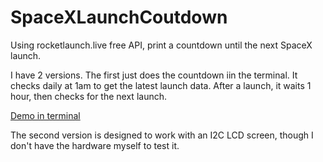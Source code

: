 # SpaceXLaunchCoutdown
Using rocketlaunch.live free API, print a countdown until the next SpaceX launch.

I have 2 versions. The first just does the countdown iin the terminal. It checks daily at 1am to get the latest launch data. After a launch, it waits 1 hour, then checks for the next launch.


[Demo in terminal](morrowsend.github.com/SpaceXLaunchCountdown/Demo.gif)



The second version is designed to work with an I2C LCD screen, though I don't have the hardware myself to test it. 
